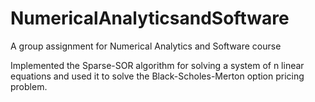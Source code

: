 # NumericalAnalyticsandSoftware
A group assignment for Numerical Analytics and Software course


Implemented the Sparse-SOR algorithm for solving a system of n linear equations and used it to solve the Black-Scholes-Merton option pricing problem.

